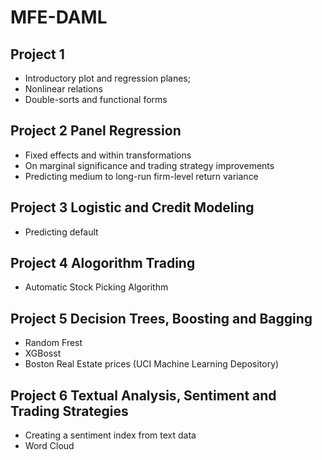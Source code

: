 # MFE-DAML
## Project 1
  * Introductory plot and regression planes;
  * Nonlinear relations
  * Double-sorts and functional forms
## Project 2 Panel Regression
  * Fixed effects and within transformations
  * On marginal significance and trading strategy improvements
  * Predicting medium to long-run firm-level return variance
## Project 3 Logistic and Credit Modeling
  * Predicting default
## Project 4 Alogorithm Trading
  * Automatic Stock Picking Algorithm
## Project 5 Decision Trees, Boosting and Bagging
  * Random Frest
  * XGBosst
  * Boston Real Estate prices (UCI Machine Learning Depository)
## Project 6 Textual Analysis, Sentiment and Trading Strategies
  * Creating a sentiment index from text data
  * Word Cloud
